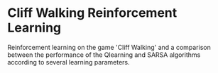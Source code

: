# Cliff Walking Reinforcement Learning

Reinforcement learning on the game 'Cliff Walking' and a comparison between the performance of the Qlearning and SARSA algorithms according to several learning parameters.

